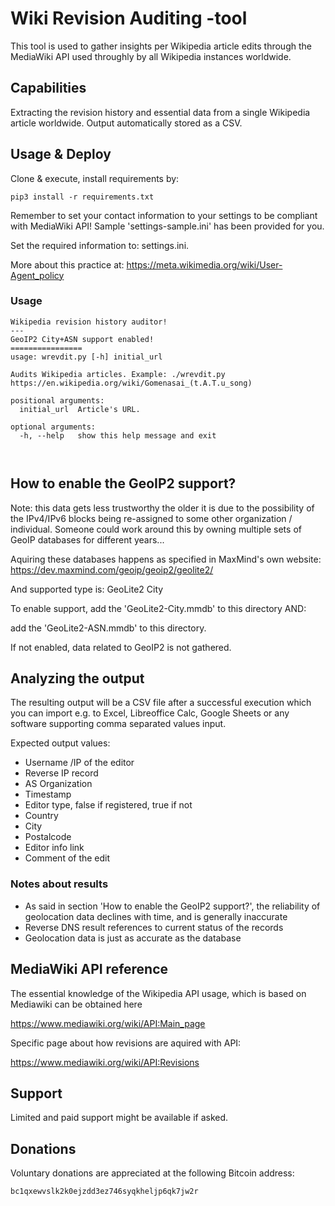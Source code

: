 # Wiki Revision Auditing -tool

This tool is used to gather insights per Wikipedia article edits through the MediaWiki API used throughly by all Wikipedia instances worldwide.

## Capabilities

Extracting the revision history and essential data from a single Wikipedia article worldwide. Output automatically stored as a CSV.

## Usage & Deploy

Clone & execute, install requirements by:

```pip3 install -r requirements.txt```

Remember to set your contact information to your settings to be compliant with MediaWiki API! Sample 'settings-sample.ini' has been provided for you.

Set the required information to: settings.ini.

More about this practice at: https://meta.wikimedia.org/wiki/User-Agent_policy

### Usage 

```
Wikipedia revision history auditor!
---
GeoIP2 City+ASN support enabled!
================
usage: wrevdit.py [-h] initial_url

Audits Wikipedia articles. Example: ./wrevdit.py https://en.wikipedia.org/wiki/Gomenasai_(t.A.T.u_song)

positional arguments:
  initial_url  Article's URL.

optional arguments:
  -h, --help   show this help message and exit

  
```

## How to enable the GeoIP2 support?

Note: this data gets less trustworthy the older it is due to the possibility of the IPv4/IPv6 blocks being re-assigned to some other organization / individual. Someone could work around this by owning multiple sets of GeoIP databases for different years...

Aquiring these databases happens as specified in MaxMind's own website:
https://dev.maxmind.com/geoip/geoip2/geolite2/

And supported type is: GeoLite2 City 

To enable support, add the 'GeoLite2-City.mmdb' to this directory AND:

add the 'GeoLite2-ASN.mmdb' to this directory.

If not enabled, data related to GeoIP2 is not gathered.

## Analyzing the output

The resulting output will be a CSV file after a successful execution which you can import e.g. to Excel, Libreoffice Calc, Google Sheets or any software supporting comma separated values input.

Expected output values:
- Username /IP of the editor
- Reverse IP record
- AS Organization
- Timestamp
- Editor type, false if registered, true if not
- Country
- City
- Postalcode
- Editor info link
- Comment of the edit

### Notes about results

- As said in section 'How to enable the GeoIP2 support?', the reliability of geolocation data declines with time, and is generally inaccurate
- Reverse DNS result references to current status of the records
- Geolocation data is just as accurate as the database

## MediaWiki API reference

The essential knowledge of the Wikipedia API usage, which is based on Mediawiki can be obtained here

https://www.mediawiki.org/wiki/API:Main_page

Specific page about how revisions are aquired with API:

https://www.mediawiki.org/wiki/API:Revisions


## Support
Limited and paid support might be available if asked.

## Donations

Voluntary donations are appreciated at the following Bitcoin address:

```bc1qxewvslk2k0ejzdd3ez746syqkheljp6qk7jw2r```